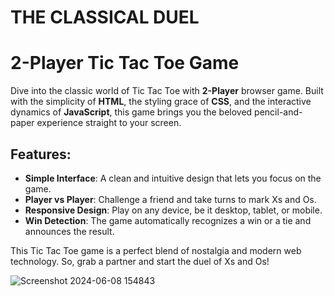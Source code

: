 # THE CLASSICAL DUEL


# 2-Player Tic Tac Toe Game

Dive into the classic world of Tic Tac Toe with **2-Player** browser game. Built with the simplicity of **HTML**, the styling grace of **CSS**, and the interactive dynamics of **JavaScript**, this game brings you the beloved pencil-and-paper experience straight to your screen.

## Features:
- **Simple Interface**: A clean and intuitive design that lets you focus on the game.
- **Player vs Player**: Challenge a friend and take turns to mark Xs and Os.
- **Responsive Design**: Play on any device, be it desktop, tablet, or mobile.
- **Win Detection**: The game automatically recognizes a win or a tie and announces the result.

This Tic Tac Toe game is a perfect blend of nostalgia and modern web technology. So, grab a partner and start the duel of Xs and Os!


![Screenshot 2024-06-08 154843](https://github.com/Atishapriyadarshani/TIC-TAC-TOE/assets/171276809/38dbd66e-ce33-4d55-98a3-a4005d78bea5)
